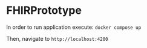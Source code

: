# FHIRPrototype

In order to run application execute:
`docker compose up`

Then, navigate to
`http://localhost:4200`